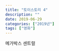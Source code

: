 ```yaml
---
title: "토이스토리 4"
description: ""
date: 2019-06-29
categories: ["2019년"]
tags: ["영화"]
---
```


메가박스 센트럴

